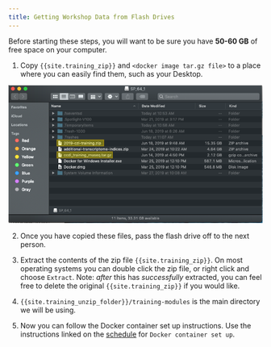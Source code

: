 ```yaml
---
title: Getting Workshop Data from Flash Drives
---
```


Before starting these steps, you will want to be sure you have **50-60 GB** of free
space on your computer.

1. Copy `{{site.training_zip}}` and `<docker image tar.gz file>` to a place where
you can easily find them, such as your Desktop.

![flashdrive](screenshots/flashdrive_contents.png)

2. Once you have copied these files, pass the flash drive off to the next person.

3. Extract the contents of the zip file `{{site.training_zip}}`. On most operating
systems you can double click the zip file, or right click and choose `Extract`.
Note: *after* this has *successfully* extracted, you can feel free to
delete the original `{{site.training_zip}}` if you would like.

4. `{{site.training_unzip_folder}}/training-modules` is the main directory we will be using.

5. Now you can follow the Docker container set up instructions.
Use the instructions linked on the [schedule](./SCHEDULE.md) for `Docker container set up`.
